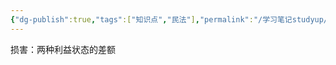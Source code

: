 ```yaml
---
{"dg-publish":true,"tags":["知识点","民法"],"permalink":"/学习笔记studyup/民法总论/损害/","dgPassFrontmatter":true,"created":"2024-10-10T08:20:27.502+08:00","updated":"2024-10-25T12:29:40.767+08:00"}
---
```


损害：两种利益状态的差额